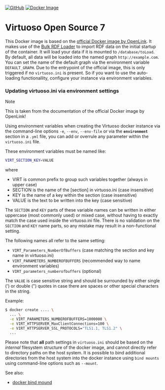 [![GitHub](https://img.shields.io/badge/GitHub-prohde/virtuoso--opensource--7-blue?logo=GitHub)](https://github.com/prohde/virtuoso-opensource-7)
[![Docker Image](https://img.shields.io/badge/Docker%20Image-prohde/virtuoso--opensource--7-blue?logo=Docker)](https://hub.docker.com/r/prohde/virtuoso-opensource-7)

# Virtuoso Open Source 7

This Docker image is based on the [official Docker image by OpenLink](https://hub.docker.com/r/openlink/virtuoso-opensource-7).
It makes use of the [Bulk RDF Loader](http://vos.openlinksw.com/owiki/wiki/VOS/VirtBulkRDFLoader) to import RDF data on the initial startup of the container.
It will load your data if it is mounted to ``/database/toLoad``. By default, all data will be loaded into the named graph ``http://example.com``.
You can set the name of the default graph via the environment variable ``DEFAULT_GRAPH``.
Due to the entrypoint of the official image, this is only triggered if no ``virtuoso.ini`` is present.
So if you want to use the auto-loading functionallity, configure your instance via environment variables.

### Updating virtuoso.ini via environment settings
> [!NOTE]
> This is taken from the documentation of the official Docker image by OpenLink!

Using environment variables when creating the Virtuoso docker instance via the command-line options ``-e``, ``--env``, ``--env-file`` or via the **``environment``** section in a ``.yml`` file, you can add or overrule any parameter within the ``virtuoso.ini`` file.

These environment variables must be named like:

```bash
VIRT_SECTION_KEY=VALUE
```

where
- VIRT is common prefix to group such variables together (always in upper case)
- SECTION is the name of the [section] in virtuoso.ini (case insensitive)
- KEY is the name of a key within the section (case insensitive)
- VALUE is the text to be written into the key (case sensitive)

The ``SECTION`` and ``KEY`` parts of these variable names can be written in either uppercase (most commonly used) or mixed case, without having to exactly match the case used inside the virtuoso.ini file. There is no validation on the ``SECTION`` and ``KEY`` name parts, so any mistake may result in a non-functional setting.

The following names all refer to the same setting:

- ``VIRT_Parameters_NumberOfBuffers`` (case matching the section and key name in virtuoso.ini)
- ``VIRT_PARAMETERS_NUMBEROFBUFFERS`` (recommended way to name environment variables)
- ``VIRT_parameters_numberofbuffers`` (optional)

The ``VALUE`` is case sensitive string and should be surrounded by either single (\') or double (") quotes in case there are spaces or other special characters in the string.

Example:
```bash
$ docker create .... \
  ... \
  -e VIRT_PARAMETERS_NUMBEROFBUFFERS=1000000 \
  -e VIRT_HTTPSERVER_MaxClientConnections=100 \
  -e VIRT_HTTPSERVER_SSL_PROTOCOLS="TLS1.1, TLS1.2" \
  ...
```

Please note that **all** path settings in ``virtuoso.ini`` should be based on the _internal_ filesystem structure of the docker image, and cannot directly refer to directory paths on the host system. It is possible to bind additional directories from the host system into the docker instance using ``bind mounts`` using command-line options such as ``--mount``.

See also:
- [docker bind mound](https://docs.docker.com/storage/bind-mounts/)
